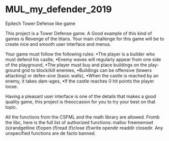 # MUL_my_defender_2019
Epitech Tower Defense like game

This project is a Tower Defense game. A Good example of this kind of games is Revenge of the titans.
Your main challenge for this game will be to create nice and smooth user interface and menus.

Your game must follow the following rules:
  •The player is a builder who must defend his castle,
  •Enemy waves will regularly appear from one side of the playground,
  •The player must buy and place buildings on the play-ground grid to block/kill enemies,
  •Buildings can be offensive (towers attacking) or defen-sive (basic walls),
  •When the castle is reached by an enemy, it takes dam-ages,
  •If the castle reaches 0 hit points the player loose.
  
Having a pleasant user interface is one of the details that makes a good quality game, this project is theoccasion for you to try your best on that topic.

All the functions from the CSFML and the math library are allowed.
Fromb the libc, here is the full list of authorized functions:
malloc freememset (s)randgetline (f)open (f)read (f)close (f)write opendir readdir closedir.
Any unspecified functions are de facto banned.
